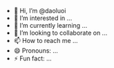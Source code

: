 - 👋 Hi, I’m @daoluoi
- 👀 I’m interested in ...
- 🌱 I’m currently learning ...
- 💞️ I’m looking to collaborate on ...
- 📫 How to reach me ...
- 😄 Pronouns: ...
- ⚡ Fun fact: ...

<!---
daoluoi/daoluoi is a ✨ special ✨ repository because its `README.md` (this file) appears on your GitHub profile.
You can click the Preview link to take a look at your changes.
--->
